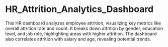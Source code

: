 # HR_Attrition_Analytics_Dashboard
This HR dashboard analyzes employee attrition, visualizing key metrics like overall attrition rate and count. It breaks down attrition by gender, education level, and job role, highlighting areas with higher attrition.  The dashboard also correlates attrition with salary and age, revealing potential trends.  

